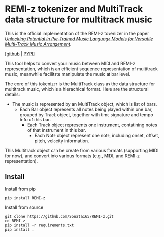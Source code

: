 # REMI-z tokenizer and MultiTrack data structure for multitrack music

This is the official implementation of the REMI-z tokenizer in the paper [*Unlocking Potential in Pre-Trained Music Language Models for Versatile Multi-Track Music Arrangement*](https://arxiv.org/abs/2408.15176).

[[github](https://github.com/Sonata165/REMI-z) | [PYPI](https://pypi.org/project/REMI-z/)]

This tool helps to convert your music between MIDI and REMI-z representation, which is an efficient sequence representation of multitrack music, meanwhile facilitate manipulate the music at bar level.

The core of this tokenizer is the MultiTrack class as the data structure for multitrack music, which is a hierachical format. Here are the structural details:
- The music is represented by an MultiTrack object, which is list of bars.
    - Each Bar object represents all notes being played within one bar, grouped by Track object, together with time signature and tempo info of this bar.
        - Each Track object represents one instrument, contatining notes of that instrument in this bar.
            - Each Note object represent one note, including onset, offset, pitch, velocity information.

This Multitrack object can be create from various formats (supporting MIDI for now), and convert into various formats (e.g., MIDI, and REMI-z representation).

## Install
Install from pip

    pip install REMI-z

Install from source

    git clone https://github.com/Sonata165/REMI-z.git
    cd REMI-z
    pip install -r requirements.txt
    pip install .
